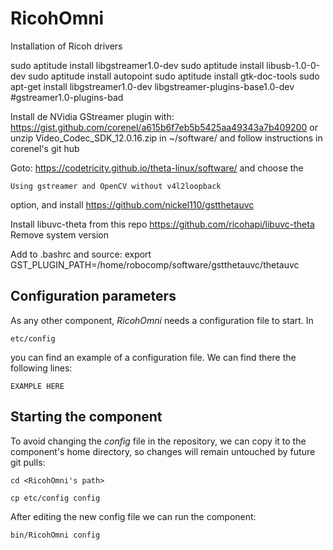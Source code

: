 # RicohOmni

Installation of Ricoh drivers

sudo aptitude install libgstreamer1.0-dev
sudo aptitude install libusb-1.0-0-dev
sudo aptitude install autopoint
sudo aptitude install gtk-doc-tools
sudo apt-get install libgstreamer1.0-dev libgstreamer-plugins-base1.0-dev 
#gstreamer1.0-plugins-bad

Install de NVidia GStreamer plugin with: https://gist.github.com/corenel/a615b6f7eb5b5425aa49343a7b409200
or
unzip  Video_Codec_SDK_12.0.16.zip in ~/software/ and follow instructions in corenel's git hub

Goto: https://codetricity.github.io/theta-linux/software/  and choose the

    Using gstreamer and OpenCV without v4l2loopback

option, and install https://github.com/nickel110/gstthetauvc

Install libuvc-theta from this repo https://github.com/ricohapi/libuvc-theta
Remove system version

Add to .bashrc and source:
    export GST_PLUGIN_PATH=/home/robocomp/software/gstthetauvc/thetauvc


## Configuration parameters
As any other component, *RicohOmni* needs a configuration file to start. In
```
etc/config
```
you can find an example of a configuration file. We can find there the following lines:
```
EXAMPLE HERE
```

## Starting the component
To avoid changing the *config* file in the repository, we can copy it to the component's home directory, so changes will remain untouched by future git pulls:

```
cd <RicohOmni's path> 
```
```
cp etc/config config
```

After editing the new config file we can run the component:

```
bin/RicohOmni config
```
